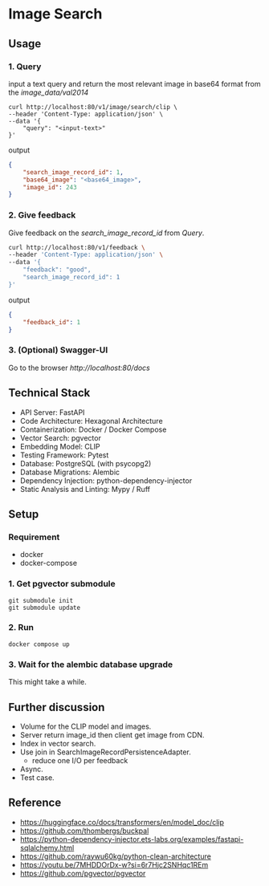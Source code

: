 # Image Search
## Usage
### 1. Query
input a text query and return the most relevant image in base64 format from the *image_data/val2014*
```
curl http://localhost:80/v1/image/search/clip \
--header 'Content-Type: application/json' \
--data '{
    "query": "<input-text>"
}'
```

output
```json
{
    "search_image_record_id": 1,
    "base64_image": "<base64_image>",
    "image_id": 243
}
```

### 2. Give feedback
Give feedback on the *search_image_record_id* from *Query*. 

```bash
curl http://localhost:80/v1/feedback \
--header 'Content-Type: application/json' \
--data '{
    "feedback": "good",
    "search_image_record_id": 1
}'
```
output

```json
{
    "feedback_id": 1
}
```


### 3. (Optional) Swagger-UI
Go to the browser *http://localhost:80/docs*

## Technical Stack
- API Server: FastAPI 
- Code Architecture: Hexagonal Architecture
- Containerization: Docker / Docker Compose
- Vector Search: pgvector
- Embedding Model: CLIP
- Testing Framework: Pytest
- Database: PostgreSQL (with psycopg2)
- Database Migrations: Alembic
- Dependency Injection: python-dependency-injector
- Static Analysis and Linting: Mypy / Ruff

## Setup
### Requirement
- docker 
- docker-compose

###  1. Get pgvector submodule
```
git submodule init
git submodule update
```

### 2. Run
```
docker compose up
```

### 3. Wait for the alembic database upgrade
This might take a while.

## Further discussion
- Volume for the CLIP model and images.
- Server return image_id then client get image from CDN.
- Index in vector search.
- Use join in SearchImageRecordPersistenceAdapter. 
    - reduce one I/O per feedback
- Async.
- Test case.

## Reference 
- https://huggingface.co/docs/transformers/en/model_doc/clip
- https://github.com/thombergs/buckpal 
- https://python-dependency-injector.ets-labs.org/examples/fastapi-sqlalchemy.html
- https://github.com/raywu60kg/python-clean-architecture
- https://youtu.be/7MHDDOrDx-w?si=6r7Hjc2SNHqc1REm
- https://github.com/pgvector/pgvector
